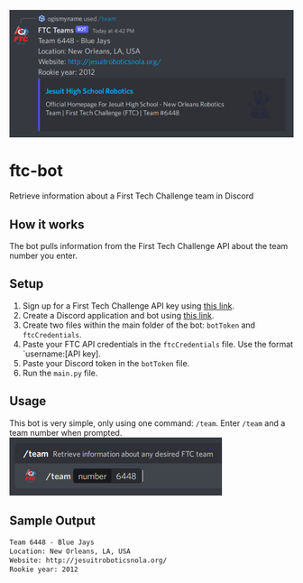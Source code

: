 ![ftc-bot example](ftc-bot.png)
# ftc-bot
Retrieve information about a First Tech Challenge team in Discord

## How it works
The bot pulls information from the First Tech Challenge API about the team number you enter.

## Setup
1. Sign up for a First Tech Challenge API key using [this link](https://ftc-events.firstinspires.org/services/API).
2. Create a Discord application and bot using [this link](https://discord.com/developers/applications).
3. Create two files within the main folder of the bot: `botToken` and `ftcCredentials`.
4. Paste your FTC API credentials in the `ftcCredentials` file. Use the format `username:[API key].
5. Paste your Discord token in the `botToken` file.
6. Run the `main.py` file.

## Usage
This bot is very simple, only using one command: `/team`. Enter `/team` and a team number when prompted.
![ftc-bot command example](ftc-bot-command.png)

## Sample Output
```
Team 6448 - Blue Jays
Location: New Orleans, LA, USA
Website: http://jesuitroboticsnola.org/
Rookie year: 2012
```
